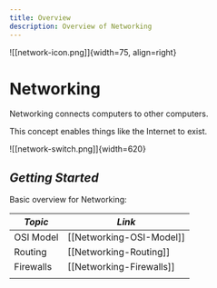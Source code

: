 ```yaml
---
title: Overview
description: Overview of Networking
---
```


<!---- Image: Logo, Width 75 --------->
![[network-icon.png]]{width=75, align=right}

# Networking
Networking connects computers to other computers.

This concept enables things like the Internet to exist.

![[network-switch.png]]{width=620}

<!-- How Does It Fit Into Process?  -->

<!---- Image: Diagram, Width 720 ----->



<!----------------------------------------------------------------------------->

<!-- ## ***Nice to Know***
Information that will greatly help in understanding all things Networking:

| *Topic*                         | *Link*                                      |
| ------------------------------- | -------------------------------------       |
| Computer Basics                 | [[Computer-Basics]]                         |
| Windows Basics                  | [[Windows]]                                 |
|                                 |                                             | -->

<!----------------------------------------------------------------------------->

## ***Getting Started***
Basic overview for Networking:

| *Topic*                         | *Link*                                     |
| ------------------------------- | ------------------------------------------ |
| OSI Model                       | [[Networking-OSI-Model]]                   |
| Routing                         | [[Networking-Routing]]                     |
| Firewalls                       | [[Networking-Firewalls]]                   |
|                                 |                                            |

<!-- ## ***Deep Dive***
Specific information once fundamentals are understood:

| *Topic*                         | *Link*                                     |
| ------------------------------- | ------------------------------------------ |
| Common Terms & Definitions      | [[Networking-Glossary]]                    |
| In Memory Encryption            | [[Networking-In-Memory-Encryption]]        |
|                                 |                                            | -->

<!----------------------------------------------------------------------------->

<!-- ## ***Implementations***
Examples of *Networking* in real world use.

| *Topic*                         | *Link*                                     |
| ------------------------------- | ------------------------------------------ |
| HTTP                            | [[HTTP]]                                   |
| TCP                             | [[TCP]]                                    |
| MAC                             | [[MAC]]                                    |
|                                 |                                            | -->

<!----------------------------------------------------------------------------->

<!-- ## ***Common Questions***
Questions you may have:

| *Question*                           | *Answer*                              |
| ------------------------------------ | ------------------------------------- |
|                                      | [Answer](#inline-answer-1)            |
|                                      |                                       | -->

<!-- ## **Inline Answer 1** -->

<!----------------------------------------------------------------------------->

<!-- ## ***Related***
Topics related to Networking:

| *Topic & Link*                       | *Why*                                 |
| ------------------------------------ | ------------------------------------- |
| [[Business-Analysis]]                | Business Analysis                     |
| [[SDLC]]                             | Software Development Life Cycle       |
|                                      |                                       | -->

<!----------------------------------------------------------------------------->
